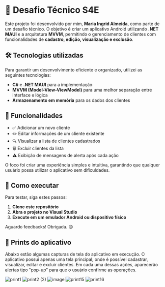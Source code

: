 # 📱 Desafio Técnico  S4E

Este projeto foi desenvolvido por mim, **Maria Ingrid Almeida**, como parte de um desafio técnico. O objetivo é criar um aplicativo Android utilizando **.NET MAUI** e a arquitetura **MVVM**, permitindo o gerenciamento de clientes com funcionalidades de **cadastro, edição, visualização e exclusão**.  

## 🛠️ Tecnologias utilizadas  
Para garantir um desenvolvimento eficiente e organizado, utilizei as seguintes tecnologias:  
- **C#** e **.NET MAUI** para a implementação  
- **MVVM (Model-View-ViewModel)** para uma melhor separação entre interface e lógica  
- **Armazenamento em memória** para os dados dos clientes  

## 📌 Funcionalidades  
- ✅ Adicionar um novo cliente  
- ✏️ Editar informações de um cliente existente  
- 🔍 Visualizar a lista de clientes cadastrados  
- 🗑️ Excluir clientes da lista  
- ⚠️ Exibição de mensagens de alerta após cada ação  

O foco foi criar uma experiência simples e intuitiva, garantindo que qualquer usuário possa utilizar o aplicativo sem dificuldades. 

## 🚀 Como executar  
Para testar, siga estes passos:  
1. **Clone este repositório**  
2. **Abra o projeto no Visual Studio**  
3. **Execute em um emulador Android ou dispositivo físico**  

Aguardo feedbacks! Obrigada. 😊  

## 📸 Prints do aplicativo  
Abaixo estão algumas capturas de tela do aplicativo em execução. O aplicativo possui apenas uma tela principal, onde é possível cadastrar, visualizar, editar e excluir clientes. Em cada uma dessas ações, aparecerão alertas tipo "pop-up" para que o usuário confirme as operações.

![print1](https://github.com/user-attachments/assets/21b33105-97cb-453a-9c30-ecbdcf788eb2) ![print2 (2)](https://github.com/user-attachments/assets/94d8f4ad-08c6-4613-b9bc-fb88b7400d6a) ![image](https://github.com/user-attachments/assets/1f9b0eb4-0a45-400f-b1d6-32edb0e2a4f9) ![print15](https://github.com/user-attachments/assets/a2877e7a-de57-40ae-817f-95faab562cf0) ![print16](https://github.com/user-attachments/assets/3721a3a5-909d-400c-831d-016519381996)
